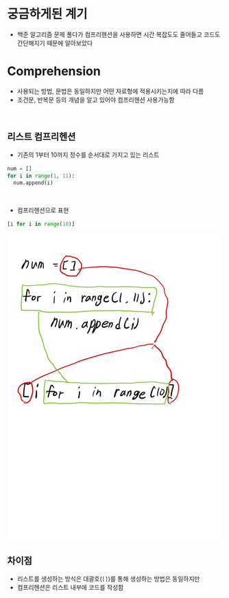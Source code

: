 # 궁금하게된 계기
- 백준 알고리즘 문제 풀다가 컴프리헨션을 사용하면 시간 복잡도도 줄어들고 코드도 간단해지기 때문에 알아보았다

# Comprehension
- 사용되는 방법, 문법은 동일하지만 어떤 자료형에 적용시키는지에 따라 다름
- 조건문, 반복문 등의 개념을 알고 있어야 컴프리헨션 사용가능함

</br>

## 리스트 컴프리헨션
- 기존의 1부터 10까지 정수를 순서대로 가지고 있는 리스트
```python
num = []
for i in range(1, 11):
  num.append(i)
```

</br>

- 컴프리헨션으로 표현
```python
[i for i in range(10)]
```


![예시](Comprehension.jpeg)

## 차이점
- 리스트를 생성하는 방식은 대괄호(`[]`)를 통해 생성하는 방법은 동일하지만
- 컴프리헨션은 리스트 내부에 코드를 작성함